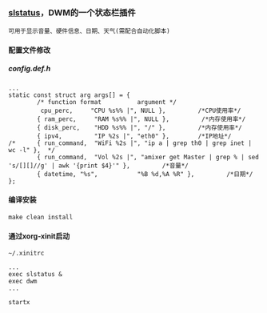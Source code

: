 ### [slstatus](https://git.suckless.org/slstatus)，DWM的一个状态栏插件
    可用于显示音量、硬件信息、日期、天气(需配合自动化脚本)
#### 配置文件修改
##### config.def.h
```
...
static const struct arg args[] = {
        /* function format          argument */
         cpu_perc,     "CPU %s%% |", NULL },         /*CPU使用率*/
        { ram_perc,     "RAM %s%% |", NULL },         /*内存使用率*/
        { disk_perc,    "HDD %s%% |", "/" },         /*内存使用率*/
        { ipv4,         "IP %2s |", "eth0" },        /*IP地址*/
/*      { run_command,  "WiFi %2s |", "ip a | grep th0 | grep inet | wc -l" },  */
        { run_command,  "Vol %2s |", "amixer get Master | grep % | sed 's/[][]//g' | awk '{print $4}'" },         /*音量*/
        { datetime, "%s",           "%B %d,%A %R" },         /*日期*/
};
```
#### 编译安装
```
make clean install
```
#### 通过xorg-xinit启动
`~/.xinitrc`
```
...
exec slstatus &
exec dwm
...
```
`startx`
